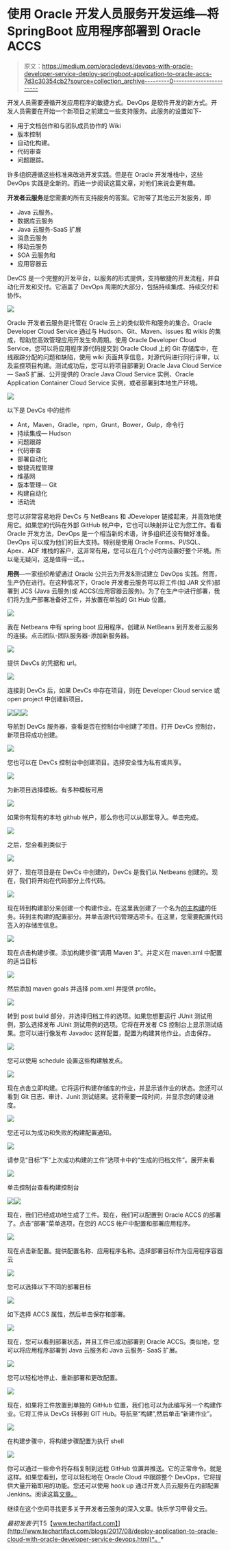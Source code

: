# 使用 Oracle 开发人员服务开发运维—将 SpringBoot 应用程序部署到 Oracle ACCS

> 原文：<https://medium.com/oracledevs/devops-with-oracle-developer-service-deploy-springboot-application-to-oracle-accs-7d3c30354cb2?source=collection_archive---------0----------------------->

开发人员需要遵循开发应用程序的敏捷方式。DevOps 是软件开发的新方式。开发人员需要在开始一个新项目之前建立一些支持服务。此服务的设置如下-

*   用于文档创作和与团队成员协作的 Wiki
*   版本控制
*   自动化构建。
*   代码审查
*   问题跟踪。

许多组织遵循这些标准来改进开发实践。但是在 Oracle 开发堆栈中，这些 DevOps 实践是全新的。而进一步阅读这篇文章，对他们来说会更有趣。

**开发者云服务**是您需要的所有支持服务的答案。它附带了其他云开发服务，即

*   Java 云服务。
*   数据库云服务
*   Java 云服务-SaaS 扩展
*   消息云服务
*   移动云服务
*   SOA 云服务和
*   应用容器云

DevCS 是一个完整的开发平台，以服务的形式提供，支持敏捷的开发流程，并自动化开发和交付。它涵盖了 DevOps 周期的大部分，包括持续集成、持续交付和协作。

![](img/8e91b8d76b547b36afaa0639c558c954.png)

Oracle 开发者云服务是托管在 Oracle 云上的类似软件和服务的集合。Oracle Developer Cloud Service 通过与 Hudson、Git、Maven、issues 和 wikis 的集成，帮助您高效管理应用开发生命周期。使用 Oracle Developer Cloud Service，您可以将应用程序源代码提交到 Oracle Cloud 上的 Git 存储库中，在线跟踪分配的问题和缺陷，使用 wiki 页面共享信息，对源代码进行同行评审，以及监控项目构建。测试成功后，您可以将项目部署到 Oracle Java Cloud Service — SaaS 扩展、公开提供的 Oracle Java Cloud Service 实例、Oracle Application Container Cloud Service 实例，或者部署到本地生产环境。

![](img/2f54a490675169d102e5b65c081e9edf.png)

以下是 DevCs 中的组件

*   Ant，Maven，Gradle，npm，Grunt，Bower，Gulp，命令行
*   持续集成— Hudson
*   问题跟踪
*   代码审查
*   部署自动化
*   敏捷流程管理
*   维基网
*   版本管理— Git
*   构建自动化
*   活动流

您可以非常容易地将 DevCs 与 NetBeans 和 JDeveloper 链接起来，并高效地使用它。如果您的代码在外部 GitHub 帐户中，它也可以映射并让它为您工作。看看 Oracle 开发方法，DevOps 是一个相当新的术语，许多组织还没有做好准备。DevOps 可以成为他们的巨大支持。特别是使用 Oracle Forms、Pl/SQL、Apex、ADF 堆栈的客户，这非常有用，您可以在几个小时内设置好整个环境。所以毫无疑问，这是值得一试。。

**用例**—一家组织希望通过 Oracle 公共云为开发&测试建立 DevOps 实践。然而，生产仍在进行。在这种情况下，Oracle 开发者云服务可以将工件(如 JAR 文件)部署到 JCS (Java 云服务)或 ACCS(应用容器云服务)。为了在生产中进行部署，我们将为生产部署准备好工件，并放置在单独的 Git Hub 位置。

![](img/6f6bb3c574533a7893a80fea78ad6e86.png)

我在 Netbeans 中有 spring boot 应用程序。创建从 NetBeans 到开发者云服务的连接。点击团队-团队服务器-添加新服务器。

![](img/609a0779a590842831fef41ac21c2eae.png)

提供 DevCs 的凭据和 url。

![](img/cabc98b392773aedd7675d275688dd88.png)

连接到 DevCs 后，如果 DevCs 中存在项目，则在 Developer Cloud service 或 open project 中创建新项目。

![](img/80af9354314414b407d71feea01bd061.png)![](img/2f310ca4b03cdae014dacc3af0b00391.png)![](img/fc5b8fb43307e465633cf8171953edea.png)

导航到 DevCs 服务器，查看是否在控制台中创建了项目。打开 DevCs 控制台，新项目将成功创建。

![](img/663b3c60df869ad926acb1899d3276d0.png)

您也可以在 DevCs 控制台中创建项目。选择安全性为私有或共享。

![](img/d3bc7487164cdf62815d0e683fa374a2.png)

为新项目选择模板。有多种模板可用

![](img/5ce4b7755aee4d971cbf86cb9bc8f911.png)

如果你有现有的本地 github 帐户，那么你也可以从那里导入。单击完成。

![](img/b0743a074f2e91f5255fca0d5d9ca39f.png)

之后，您会看到类似于

![](img/98f282baf9796fbe80fdbdb7520e466c.png)

好了，现在项目是在 DevCs 中创建的，DevCs 是我们从 Netbeans 创建的。现在，我们将开始在代码部分上传代码。

![](img/3faaa85d716f5dac036b42e2309f9243.png)

现在转到构建部分来创建一个构建作业。在这里我创建了一个名为[的主构建](https://developer.us2.oraclecloud.com/developer20108-gse00011386/)的任务。转到主构建的配置部分。并单击源代码管理选项卡。在这里，您需要配置代码签入的存储库信息。

![](img/fd9fdf393de891c4d736e838a1368910.png)

现在点击构建步骤。添加构建步骤“调用 Maven 3”。并定义在 maven.xml 中配置的适当目标

![](img/847c4667336c79a4233fa8e03d64fa7d.png)

然后添加 maven goals 并选择 pom.xml 并提供 profile。

![](img/bcbb7747c885affb80a5438a1d486e19.png)

转到 post build 部分，并选择归档工件的选项。如果您想要运行 JUnit 测试用例，那么选择发布 JUnit 测试用例的选项。它将在开发者 CS 控制台上显示测试结果。您可以进行像发布 Javadoc 这样配置，配置为构建其他作业。点击保存。

![](img/b150f63e6d1db5acf98351cc3876c4ab.png)

您可以使用 schedule 设置这些构建触发点。

![](img/9fcb76e26708390eb1c637597b9f801c.png)

现在点击立即构建。它将运行构建存储库的作业，并显示该作业的状态。您还可以看到 Git 日志、审计、Junit 测试结果。这将需要一段时间，并显示您的建设进度。

![](img/92d8d33271255873de7ec886d3100a9c.png)

您还可以为成功和失败的构建配置通知。

![](img/21e8a7c5c39c537c3e65fd27f5765a1a.png)

请参见“目标”下“上次成功构建的工件”选项卡中的“生成的归档文件”。展开来看

![](img/c37a542ebf9f28d0c98afe803991dcf2.png)

单击控制台查看构建控制台

![](img/cbb9c4bc496922e0b363224e5f4b3962.png)![](img/a4b9c67a39b39eff311ec84832c2098c.png)

现在，我们已经成功地生成了工件。现在，我们可以配置到 Oracle ACCS 的部署了。点击“部署”菜单选项，在您的 ACCS 帐户中配置和部署应用程序。

![](img/efc0ceae8740a1233884367012415d2e.png)

现在点击新配置。提供配置名称、应用程序名称。选择部署目标作为应用程序容器云

![](img/91f1869fbe9c0ef18ed254a4de9390d8.png)

您可以选择以下不同的部署目标

![](img/6f551d7f440cdcedf3fb1376122ad7dc.png)

如下选择 ACCS 属性，然后单击保存和部署。

![](img/a4f0136a0b8026ba7d382da4fd527f42.png)

现在，您可以看到部署状态，并且工件已成功部署到 Oracle ACCS。类似地，您可以将应用程序部署到 Java 云服务和 Java 云服务- SaaS 扩展。

![](img/1cbb809198d17b9a41af97a14f422239.png)

您可以轻松地停止、重新部署和更改配置。

![](img/86beab3805f33f9a9c6a2090bfbaeee8.png)

现在，如果将工件放置到单独的 GitHub 位置，我们也可以为此编写另一个构建作业。它将工件从 DevCs 转移到 GIT Hub。导航至“构建”,然后单击“新建作业”。

![](img/256690bb6717da0056255301d062f504.png)

在构建步骤中，将构建步骤配置为执行 shell

![](img/1e8e45dfbb575b038b069275c704ff6a.png)

你可以通过一些命令将存档复制到远程 GitHub 位置并推送。它的正常命令。就是这样。如果您看到，您可以轻松地在 Oracle Cloud 中跟踪整个 DevOps，它将提供大量开箱即用的功能。您还可以使用 hook up 通过开发人员云服务在内部配置 Jenkins。阅读这篇[文章。](https://community.oracle.com/community/oracle-cloud/oracle-cloud-developer-solutions/blog/2017/06/07/integrate-your-existing-hudsonjenkins-infrastructure-with-oracle-developer-cloud)

继续在这个空间寻找更多关于开发者云服务的深入文章。快乐学习甲骨文云。

*最初发表于*[T5【www.techartifact.com】](http://www.techartifact.com/blogs/2017/08/deploy-application-to-oracle-cloud-with-oracle-developer-service-devops.html)*。*